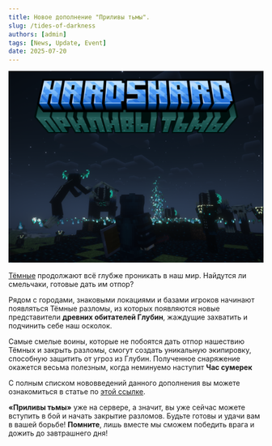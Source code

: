 ```yaml
---
title: Новое дополнение "Приливы тьмы".
slug: /tides-of-darkness
authors: [admin]
tags: [News, Update, Event]
date: 2025-07-20
---
```


![Логотип обновления](./img/tides-of-darkness-logo.jpg)

[Тёмные](https://t.me/hardshard_newspaper/765) продолжают всё глубже проникать в наш мир. Найдутся ли смельчаки, готовые дать им отпор?

<!-- truncate -->

Рядом с городами, знаковыми локациями и базами игроков начинают появляться Тёмные разломы, из которых появляются новые представители **древних обитателей Глубин**, жаждущие захватить и подчинить себе наш осколок.

Самые смелые воины, которые не побоятся дать отпор нашествию Тёмных и закрыть разломы, смогут создать уникальную экипировку, способную защитить от угроз из Глубин. Полученное снаряжение окажется весьма полезным, когда неминуемо наступит **Час сумерек**

С полным списком нововведений данного дополнения вы можете ознакомиться в статье по [этой ссылке](/docs/mechanics/tides-of-darkness). 

**«Приливы тьмы»** уже на сервере, а значит, вы уже сейчас можете вступить в бой и начать закрытие разломов. Будьте готовы и удачи вам в вашей борьбе! **Помните**, лишь вместе мы сможем победить врага и дожить до завтрашнего дня!
